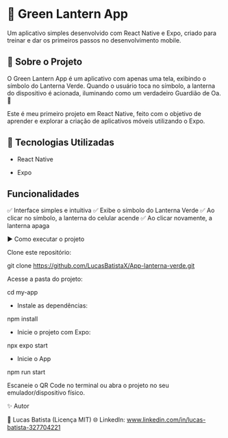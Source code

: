 # 🔦 Green Lantern App

Um aplicativo simples desenvolvido com React Native e Expo, criado para treinar e dar os primeiros passos no desenvolvimento mobile.

## 📌 Sobre o Projeto
O Green Lantern App é um aplicativo com apenas uma tela, exibindo o símbolo do Lanterna Verde.
Quando o usuário toca no símbolo, a lanterna do dispositivo é acionada, iluminando como um verdadeiro Guardião de Oa. 🌌

Este é meu primeiro projeto em React Native, feito com o objetivo de aprender e explorar a criação de aplicativos móveis utilizando o Expo.

## 🚀 Tecnologias Utilizadas

- React Native

- Expo

##  Funcionalidades

✅ Interface simples e intuitiva
✅ Exibe o símbolo do Lanterna Verde
✅ Ao clicar no símbolo, a lanterna do celular acende
✅ Ao clicar novamente, a lanterna apaga

▶️ Como executar o projeto

Clone este repositório:


git clone https://github.com/LucasBatistaX/App-lanterna-verde.git

Acesse a pasta do projeto:

cd my-app

- Instale as dependências:

npm install

- Inicie o projeto com Expo:

npx expo start

- Inicie o App

npm run start

Escaneie o QR Code no terminal ou abra o projeto no seu emulador/dispositivo físico.

✨ Autor

👤 Lucas Batista (Licença MIT)
🌐 LinkedIn: www.linkedin.com/in/lucas-batista-327704221